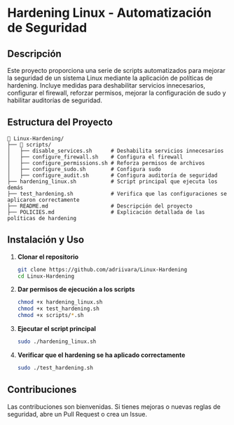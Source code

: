 # Hardening Linux - Automatización de Seguridad

## Descripción
Este proyecto proporciona una serie de scripts automatizados para mejorar la seguridad de un sistema Linux mediante la aplicación de políticas de hardening. Incluye medidas para deshabilitar servicios innecesarios, configurar el firewall, reforzar permisos, mejorar la configuración de sudo y habilitar auditorías de seguridad.

## Estructura del Proyecto
```
📂 Linux-Hardening/
├── 📂 scripts/
│   ├── disable_services.sh      # Deshabilita servicios innecesarios
│   ├── configure_firewall.sh    # Configura el firewall
│   ├── configure_permissions.sh # Reforza permisos de archivos
│   ├── configure_sudo.sh        # Configura sudo
│   ├── configure_audit.sh       # Configura auditoría de seguridad
├── hardening_linux.sh           # Script principal que ejecuta los demás
├── test_hardening.sh            # Verifica que las configuraciones se aplicaron correctamente
├── README.md                    # Descripción del proyecto
├── POLICIES.md                  # Explicación detallada de las políticas de hardening
```

## Instalación y Uso
1. **Clonar el repositorio**
   ```bash
   git clone https://github.com/adriivara/Linux-Hardening
   cd Linux-Hardening
   ```

2. **Dar permisos de ejecución a los scripts**
   ```bash
   chmod +x hardening_linux.sh
   chmod +x test_hardening.sh
   chmod +x scripts/*.sh
   ```

3. **Ejecutar el script principal**
   ```bash
   sudo ./hardening_linux.sh
   ```

4. **Verificar que el hardening se ha aplicado correctamente**
   ```bash
   sudo ./test_hardening.sh
   ```

## Contribuciones
Las contribuciones son bienvenidas. Si tienes mejoras o nuevas reglas de seguridad, abre un Pull Request o crea un Issue.
